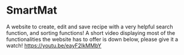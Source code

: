 # SmartMat
A website to create, edit and save recipe with a very helpful search function, and sorting functions!
A short video displaying most of the functionalities the website has to offer is down below, please give it a watch!
https://youtu.be/eayF2IkMMbY
